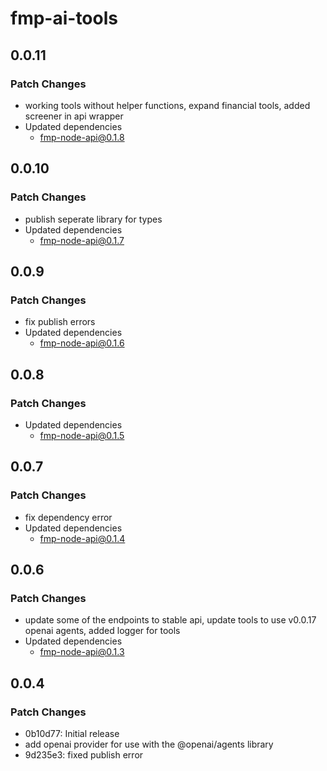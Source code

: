 # fmp-ai-tools

## 0.0.11

### Patch Changes

- working tools without helper functions, expand financial tools, added screener in api wrapper
- Updated dependencies
  - fmp-node-api@0.1.8

## 0.0.10

### Patch Changes

- publish seperate library for types
- Updated dependencies
  - fmp-node-api@0.1.7

## 0.0.9

### Patch Changes

- fix publish errors
- Updated dependencies
  - fmp-node-api@0.1.6

## 0.0.8

### Patch Changes

- Updated dependencies
  - fmp-node-api@0.1.5

## 0.0.7

### Patch Changes

- fix dependency error
- Updated dependencies
  - fmp-node-api@0.1.4

## 0.0.6

### Patch Changes

- update some of the endpoints to stable api, update tools to use v0.0.17 openai agents, added logger for tools
- Updated dependencies
  - fmp-node-api@0.1.3

## 0.0.4

### Patch Changes

- 0b10d77: Initial release
- add openai provider for use with the @openai/agents library
- 9d235e3: fixed publish error
